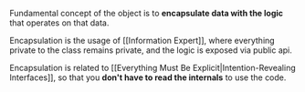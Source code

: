 Fundamental concept of the object is to **encapsulate data with the logic** that operates on that data.

Encapsulation is the usage of [[Information Expert]], where everything private to the class remains private, and the logic is exposed via public api.

Encapsulation is related to [[Everything Must Be Explicit|Intention-Revealing Interfaces]], so that you **don't have to read the internals** to use the code.
